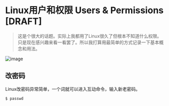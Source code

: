 # Linux用户和权限 Users & Permissions [DRAFT]
> 这是个很大的话题。实际上我都用了Linux很久了但根本不知道什么权限。只是现在感兴趣来看一看罢了。所以我打算用最简单的方式记录一下基本概念和用法。

![image](https://user-images.githubusercontent.com/14041622/45772297-d5de9900-bc79-11e8-8b6e-64897077d442.png)

## 改密码
Linux改密码异常简单，一个词就可以进入互动命令，输入新老密码。
```sh
$ passwd
```
